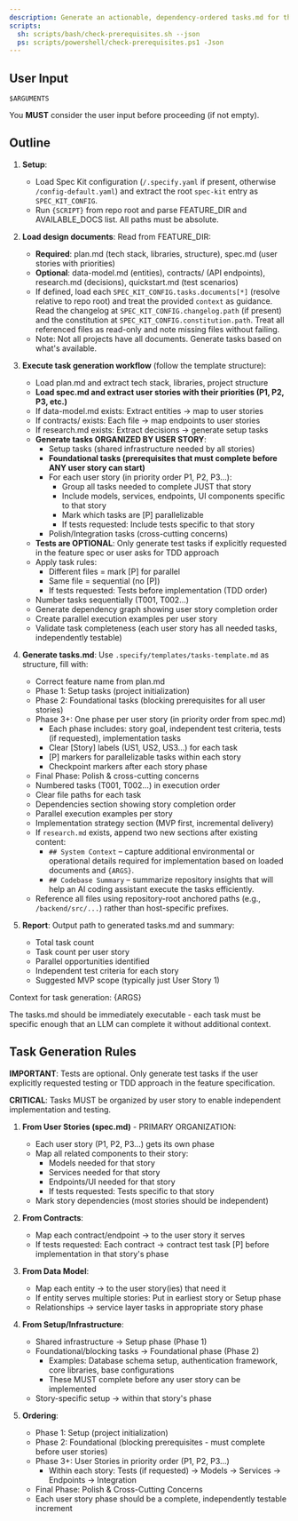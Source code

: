 ```yaml
---
description: Generate an actionable, dependency-ordered tasks.md for the feature based on available design artifacts.
scripts:
  sh: scripts/bash/check-prerequisites.sh --json
  ps: scripts/powershell/check-prerequisites.ps1 -Json
---
```


## User Input

```text
$ARGUMENTS
```

You **MUST** consider the user input before proceeding (if not empty).

## Outline

1. **Setup**:
   - Load Spec Kit configuration (`/.specify.yaml` if present, otherwise `/config-default.yaml`) and extract the root `spec-kit` entry as `SPEC_KIT_CONFIG`.
   - Run `{SCRIPT}` from repo root and parse FEATURE_DIR and AVAILABLE_DOCS list. All paths must be absolute.

2. **Load design documents**: Read from FEATURE_DIR:
   - **Required**: plan.md (tech stack, libraries, structure), spec.md (user stories with priorities)
   - **Optional**: data-model.md (entities), contracts/ (API endpoints), research.md (decisions), quickstart.md (test scenarios)
   - If defined, load each `SPEC_KIT_CONFIG.tasks.documents[*]` (resolve relative to repo root) and treat the provided `context` as guidance. Read the changelog at `SPEC_KIT_CONFIG.changelog.path` (if present) and the constitution at `SPEC_KIT_CONFIG.constitution.path`. Treat all referenced files as read-only and note missing files without failing.
   - Note: Not all projects have all documents. Generate tasks based on what's available.

3. **Execute task generation workflow** (follow the template structure):
   - Load plan.md and extract tech stack, libraries, project structure
   - **Load spec.md and extract user stories with their priorities (P1, P2, P3, etc.)**
   - If data-model.md exists: Extract entities → map to user stories
   - If contracts/ exists: Each file → map endpoints to user stories
   - If research.md exists: Extract decisions → generate setup tasks
   - **Generate tasks ORGANIZED BY USER STORY**:
     - Setup tasks (shared infrastructure needed by all stories)
     - **Foundational tasks (prerequisites that must complete before ANY user story can start)**
     - For each user story (in priority order P1, P2, P3...):
       - Group all tasks needed to complete JUST that story
       - Include models, services, endpoints, UI components specific to that story
       - Mark which tasks are [P] parallelizable
       - If tests requested: Include tests specific to that story
     - Polish/Integration tasks (cross-cutting concerns)
   - **Tests are OPTIONAL**: Only generate test tasks if explicitly requested in the feature spec or user asks for TDD approach
   - Apply task rules:
     - Different files = mark [P] for parallel
     - Same file = sequential (no [P])
     - If tests requested: Tests before implementation (TDD order)
   - Number tasks sequentially (T001, T002...)
   - Generate dependency graph showing user story completion order
   - Create parallel execution examples per user story
   - Validate task completeness (each user story has all needed tasks, independently testable)

4. **Generate tasks.md**: Use `.specify/templates/tasks-template.md` as structure, fill with:
   - Correct feature name from plan.md
   - Phase 1: Setup tasks (project initialization)
   - Phase 2: Foundational tasks (blocking prerequisites for all user stories)
   - Phase 3+: One phase per user story (in priority order from spec.md)
     - Each phase includes: story goal, independent test criteria, tests (if requested), implementation tasks
     - Clear [Story] labels (US1, US2, US3...) for each task
     - [P] markers for parallelizable tasks within each story
     - Checkpoint markers after each story phase
   - Final Phase: Polish & cross-cutting concerns
   - Numbered tasks (T001, T002...) in execution order
   - Clear file paths for each task
   - Dependencies section showing story completion order
   - Parallel execution examples per story
   - Implementation strategy section (MVP first, incremental delivery)
   - If `research.md` exists, append two new sections after existing content:
     * `## System Context` – capture additional environmental or operational details required for implementation based on loaded documents and `{ARGS}`.
     * `## Codebase Summary` – summarize repository insights that will help an AI coding assistant execute the tasks efficiently.
   - Reference all files using repository-root anchored paths (e.g., `/backend/src/...`) rather than host-specific prefixes.

5. **Report**: Output path to generated tasks.md and summary:
   - Total task count
   - Task count per user story
   - Parallel opportunities identified
   - Independent test criteria for each story
   - Suggested MVP scope (typically just User Story 1)

Context for task generation: {ARGS}

The tasks.md should be immediately executable - each task must be specific enough that an LLM can complete it without additional context.

## Task Generation Rules

**IMPORTANT**: Tests are optional. Only generate test tasks if the user explicitly requested testing or TDD approach in the feature specification.

**CRITICAL**: Tasks MUST be organized by user story to enable independent implementation and testing.

1. **From User Stories (spec.md)** - PRIMARY ORGANIZATION:
   - Each user story (P1, P2, P3...) gets its own phase
   - Map all related components to their story:
     - Models needed for that story
     - Services needed for that story
     - Endpoints/UI needed for that story
     - If tests requested: Tests specific to that story
   - Mark story dependencies (most stories should be independent)

2. **From Contracts**:
   - Map each contract/endpoint → to the user story it serves
   - If tests requested: Each contract → contract test task [P] before implementation in that story's phase

3. **From Data Model**:
   - Map each entity → to the user story(ies) that need it
   - If entity serves multiple stories: Put in earliest story or Setup phase
   - Relationships → service layer tasks in appropriate story phase

4. **From Setup/Infrastructure**:
   - Shared infrastructure → Setup phase (Phase 1)
   - Foundational/blocking tasks → Foundational phase (Phase 2)
     - Examples: Database schema setup, authentication framework, core libraries, base configurations
     - These MUST complete before any user story can be implemented
   - Story-specific setup → within that story's phase

5. **Ordering**:
   - Phase 1: Setup (project initialization)
   - Phase 2: Foundational (blocking prerequisites - must complete before user stories)
   - Phase 3+: User Stories in priority order (P1, P2, P3...)
     - Within each story: Tests (if requested) → Models → Services → Endpoints → Integration
   - Final Phase: Polish & Cross-Cutting Concerns
   - Each user story phase should be a complete, independently testable increment
